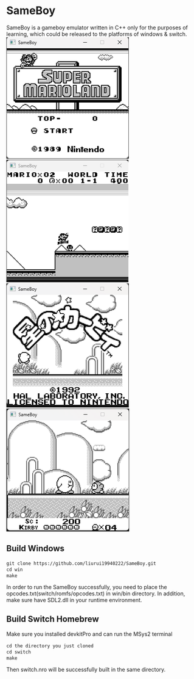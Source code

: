 # SameBoy
SameBoy is a gameboy emulator written in C++ only for the purposes of learning, which could be released to the platforms of windows &amp; switch.<br>
<img src="screenshots/super mario land title.png" alt="Super Mario Land">
<img src="screenshots/super mario land.png" alt="Super Mario Land"><br>
<img src="screenshots/kirby title.png" alt="Kirby">
<img src="screenshots/kirby.png" alt="Kirby">
## Build Windows
```
git clone https://github.com/liurui19940222/SameBoy.git
cd win
make
```
In order to run the SameBoy successfully, you need to place the opcodes.txt(switch/romfs/opcodes.txt) in win/bin directory. In addition, make sure have SDL2.dll in your runtime environment.
## Build Switch Homebrew
Make sure you installed devkitPro and can run the MSys2 terminal
```
cd the directory you just cloned
cd switch
make
```
Then switch.nro will be successfully built in the same directory.
